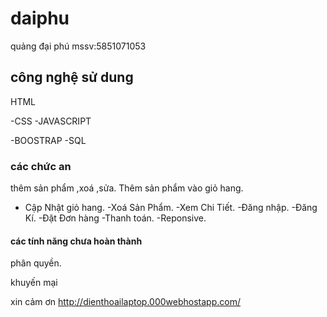 # daiphu
quảng đại phú
mssv:5851071053
##  công nghệ sử dung
HTML

-CSS
-JAVASCRIPT

-BOOSTRAP
-SQL
###  các chức an
thêm  sản phẩm ,xoá ,sửa.
Thêm sản phẩm vào giỏ hang.
- Cập Nhật giỏ hang.
-Xoá Sản Phẩm.
-Xem Chi Tiết.
-Đăng nhập.
-Đăng Kí.
-Đặt Đơn hàng
-Thanh toán.
-Reponsive.
####  các tính năng chưa hoàn thành
phân quyền.

khuyến mại

xin cảm ơn
http://dienthoailaptop.000webhostapp.com/
